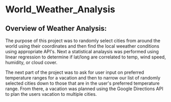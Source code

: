 # World_Weather_Analysis

## Overview of Weather Analysis:
The purpose of this project was to randomly select cities from around the world using their coordinates and then find the local weeather conditions using appropriate API's.  Next a statistical analaysis was performed using linear regression to determine if lat/long are correlated to temp, wind speed, humidity, or cloud cover.

The next part of the project was to ask for user input on preferred temperature ranges for a vacation and then to narrow our list of randomly selected cities down to those that are in the user's preferred temperature range.  From there, a vacation was planned using the Google Directions API to plan the users vacation to multiple cities. 
